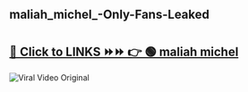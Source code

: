 
 ## maliah_michel_-Only-Fans-Leaked

# <h2><a href="https://clipsfans.com/maliah_michel_&ref=git">🔗 Click to LINKS ⏩⏩ 👉 🟢 maliah michel  </a></h2>

<a href="https://clipsfans.com/maliah_michel_&ref=git" rel="nofollow" data-target="animated-image.originalLink"><img src="https://i.ibb.co.com/xMMVF88/686577567.gif" alt="Viral Video Original" style="max-width: 100%; display: inline-block;" data-target="animated-image.originalImage"></a>
